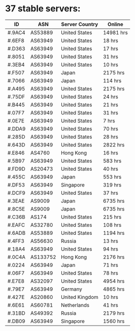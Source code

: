# 37 stable servers:

| ID | ASN | Server Country | Online |
| ------ | ------ | ------ | ------ |
| #.9AC4 | AS53889 | United States | 14981 hrs |
| #.6EF8 | AS63949 | United States | 18 hrs |
| #.D363 | AS63949 | United States | 17 hrs |
| #.8051 | AS63949 | United States | 31 hrs |
| #.3EB4 | AS63949 | United States | 10 hrs |
| #.F507 | AS63949 | Japan | 2175 hrs |
| #.7066 | AS63949 | Japan | 114 hrs |
| #.A495 | AS63949 | United States | 2175 hrs |
| #.75DF | AS63949 | United States | 24 hrs |
| #.B445 | AS63949 | United States | 21 hrs |
| #.07F7 | AS63949 | United States | 31 hrs |
| #.0E7E | AS63949 | United States | 7 hrs |
| #.DDA9 | AS63949 | United States | 70 hrs |
| #.285D | AS63949 | United States | 28 hrs |
| #.643D | AS63949 | United States | 2822 hrs |
| #.E846 | AS4760 | Hong Kong | 16 hrs |
| #.5B97 | AS63949 | United States | 583 hrs |
| #.FD9D | AS20473 | United States | 40 hrs |
| #.455C | AS63949 | Japan | 553 hrs |
| #.DF53 | AS63949 | Singapore | 319 hrs |
| #.DCF9 | AS63949 | United States | 37 hrs |
| #.3EAE | AS9009 | Japan | 6735 hrs |
| #.8C5E | AS9009 | Japan | 6735 hrs |
| #.C36B | AS174 | United States | 215 hrs |
| #.EAFC | AS32780 | United States | 108 hrs |
| #.6ADB | AS53889 | United States | 1194 hrs |
| #.4FF3 | AS56630 | Russia | 13 hrs |
| #.18A4 | AS63949 | United States | 94 hrs |
| #.0C4A | AS133752 | Hong Kong | 2176 hrs |
| #.0224 | AS63949 | Japan | 71 hrs |
| #.06F7 | AS63949 | United States | 78 hrs |
| #.E7E8 | AS32097 | United States | 4954 hrs |
| #.79E7 | AS63949 | Germany | 4865 hrs |
| #.427E | AS20860 | United Kingdom | 10 hrs |
| #.6E61 | AS60781 | Netherlands | 41 hrs |
| #.31BD | AS49392 | Russia | 2179 hrs |
| #.DB09 | AS63949 | Singapore | 1560 hrs |

